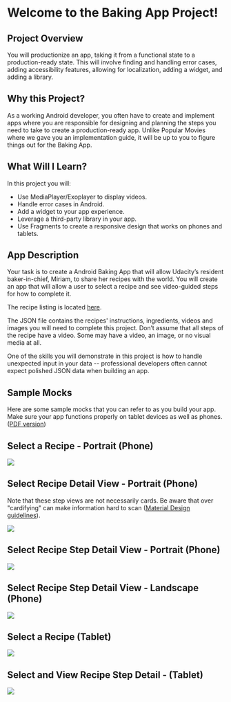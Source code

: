 # Welcome to the Baking App Project!

## Project Overview

You will productionize an app, taking it from a functional state to a production-ready state. This will involve finding and handling error cases, adding accessibility features, allowing for localization, adding a widget, and adding a library.

## Why this Project?

As a working Android developer, you often have to create and implement apps where you are responsible for designing and planning the steps you need to take to create a production-ready app. Unlike Popular Movies where we gave you an implementation guide, it will be up to you to figure things out for the Baking App.

## What Will I Learn?

In this project you will:

* Use MediaPlayer/Exoplayer to display videos.
* Handle error cases in Android.
* Add a widget to your app experience.
* Leverage a third-party library in your app.
* Use Fragments to create a responsive design that works on phones and tablets.

## App Description

Your task is to create a Android Baking App that will allow Udacity’s resident baker-in-chief, Miriam, to share her recipes with the world. You will create an app that will allow a user to select a recipe and see video-guided steps for how to complete it.

The recipe listing is located [here](http://go.udacity.com/android-baking-app-json).

The JSON file contains the recipes' instructions, ingredients, videos and images you will need to complete this project. Don’t assume that all steps of the recipe have a video. Some may have a video, an image, or no visual media at all.

One of the skills you will demonstrate in this project is how to handle unexpected input in your data -- professional developers often cannot expect polished JSON data when building an app.

## Sample Mocks

Here are some sample mocks that you can refer to as you build your app. Make sure your app functions properly on tablet devices as well as phones. ([PDF version](https://go.udacity.com/android-baking-app-mocks-pdf))

## Select a Recipe - Portrait (Phone)

![](baking-app1.png)

## Select Recipe Detail View - Portrait (Phone)

Note that these step views are not necessarily cards. Be aware that over "cardifying" can make information hard to scan ([Material Design guidelines](https://material.io/guidelines/components/cards.html#cards%C2%ADusage)).

![](baking-app2.png)

## Select Recipe Step Detail View - Portrait (Phone)

![](baking-app3.png)

## Select Recipe Step Detail View - Landscape (Phone)

![](baking-app4.png)

## Select a Recipe (Tablet)

![](baking-app5.png)

## Select and View Recipe Step Detail - (Tablet)

![](baking-app6.png)
